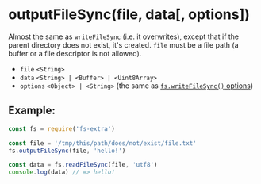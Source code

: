 # outputFileSync(file, data[, options])

Almost the same as `writeFileSync` (i.e. it [overwrites](http://pages.citebite.com/v2o5n8l2f5reb)), except that if the parent directory does not exist, it's created. `file` must be a file path (a buffer or a file descriptor is not allowed).

- `file` `<String>`
- `data` `<String> | <Buffer> | <Uint8Array>`
- `options` `<Object> | <String>` (the same as [`fs.writeFileSync()` options](https://nodejs.org/api/fs.html#fs_fs_writefilesync_file_data_options))

## Example:

```js
const fs = require('fs-extra')

const file = '/tmp/this/path/does/not/exist/file.txt'
fs.outputFileSync(file, 'hello!')

const data = fs.readFileSync(file, 'utf8')
console.log(data) // => hello!
```

